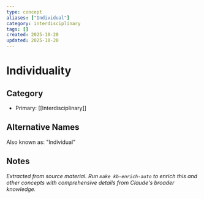```yaml
---
type: concept
aliases: ["Individual"]
category: interdisciplinary
tags: []
created: 2025-10-20
updated: 2025-10-20
---
```


# Individuality

## Category

- Primary: [[Interdisciplinary]]

## Alternative Names

Also known as: "Individual"

## Notes

*Extracted from source material. Run `make kb-enrich-auto` to enrich this and other concepts with comprehensive details from Claude's broader knowledge.*
